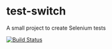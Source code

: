 # test-switch
A small project to create Selenium tests

[![Build Status](https://travis-ci.org/vinik/test-switch.svg?branch=master)](https://travis-ci.org/vinik/test-switch)
